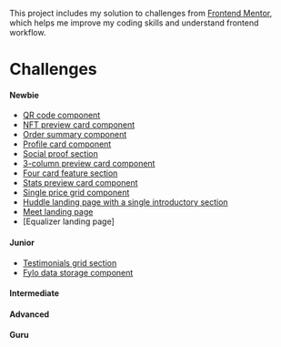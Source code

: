 This project includes my solution to challenges from [Frontend Mentor](https://www.frontendmentor.io/challenges), which helps me improve my coding skills and understand frontend workflow.

# Challenges

#### Newbie

- [QR code component](https://github.com/erinchocolate/frontend-mentor-challenge/tree/master/01%20qr-code-component)
- [NFT preview card component](https://github.com/erinchocolate/frontend-mentor-challenge/tree/master/02%20nft-preview-card-component)
- [Order summary component](https://github.com/erinchocolate/frontend-mentor-challenge/tree/master/03%20order-summary-component)
- [Profile card component](https://github.com/erinchocolate/frontend-mentor-challenge/tree/master/04%20profile-card-component)
- [Social proof section](https://github.com/erinchocolate/frontend-mentor-challenge/tree/master/07%20social-proof-section)
- [3-column preview card component](https://github.com/erinchocolate/frontend-mentor-challenge/tree/master/05%203-column-preview-card-component)
- [Four card feature section](https://github.com/erinchocolate/frontend-mentor-challenge/tree/master/08%20four-card-feature-section)
- [Stats preview card component](https://github.com/erinchocolate/frontend-mentor-challenge/tree/master/06%20stats-preview-card-component)
- [Single price grid component](https://github.com/erinchocolate/frontend-mentor-challenge/tree/master/09%20single-price-grid-component)
- [Huddle landing page with a single introductory section](https://github.com/erinchocolate/frontend-mentor-challenge/tree/master/12%20huddle-landing-page-with-single-intro)
- [Meet landing page](https://github.com/erinchocolate/frontend-mentor-challenge/tree/master/13%20meet-landing-page)
- [Equalizer landing page]

#### Junior
- [Testimonials grid section](https://github.com/erinchocolate/frontend-mentor-challenge/tree/master/10%20testimonials-grid-section)
- [Fylo data storage component](https://github.com/erinchocolate/frontend-mentor-challenge/tree/master/11%20fylo-data-storage-component)

#### Intermediate

#### Advanced

#### Guru

